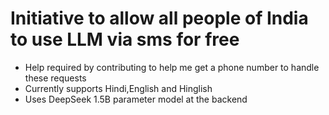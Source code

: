 # Initiative to allow all people of India to use LLM via sms for free

- Help required by contributing to help me get a phone number to handle these requests
- Currently supports Hindi,English and Hinglish
- Uses DeepSeek 1.5B parameter model at the backend
